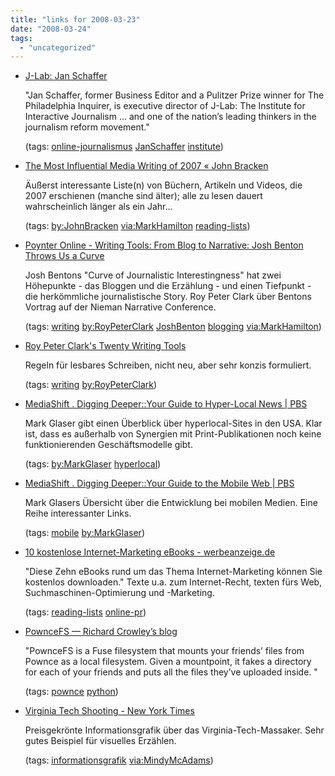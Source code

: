 ```yaml
---
title: "links for 2008-03-23"
date: "2008-03-24"
tags: 
  - "uncategorized"
---
```


- [J-Lab: Jan Schaffer](http://www.j-lab.org/janbio.shtml)
    
    "Jan Schaffer, former Business Editor and a Pulitzer Prize winner for The Philadelphia Inquirer, is executive director of J-Lab: The Institute for Interactive Journalism ... and one of the nation’s leading thinkers in the journalism reform movement."
    
    (tags: [online-journalismus](http://del.icio.us/heinzwittenbrink/online-journalismus) [JanSchaffer](http://del.icio.us/heinzwittenbrink/JanSchaffer) [institute](http://del.icio.us/heinzwittenbrink/institute))
    
- [The Most Influential Media Writing of 2007 « John Bracken](http://bracken.wordpress.com/2007/12/20/the-most-influential-media-writing-of-2007/)
    
    Äußerst interessante Liste(n) von Büchern, Artikeln und Videos, die 2007 erschienen (manche sind älter); alle zu lesen dauert wahrscheinlich länger als ein Jahr...
    
    (tags: [by:JohnBracken](http://del.icio.us/heinzwittenbrink/by:JohnBracken) [via:MarkHamilton](http://del.icio.us/heinzwittenbrink/via:MarkHamilton) [reading-lists](http://del.icio.us/heinzwittenbrink/reading-lists))
    
- [Poynter Online - Writing Tools: From Blog to Narrative: Josh Benton Throws Us a Curve](http://www.poynter.org/column.asp?id=78&aid=139787)
    
    Josh Bentons "Curve of Journalistic Interestingness" hat zwei Höhepunkte - das Bloggen und die Erzählung - und einen Tiefpunkt - die herkömmliche journalistische Story. Roy Peter Clark über Bentons Vortrag auf der Nieman Narrative Conference.
    
    (tags: [writing](http://del.icio.us/heinzwittenbrink/writing) [by:RoyPeterClark](http://del.icio.us/heinzwittenbrink/by:RoyPeterClark) [JoshBenton](http://del.icio.us/heinzwittenbrink/JoshBenton) [blogging](http://del.icio.us/heinzwittenbrink/blogging) [via:MarkHamilton](http://del.icio.us/heinzwittenbrink/via:MarkHamilton))
    
- [Roy Peter Clark's Twenty Writing Tools](http://www.swopnet.com/misc/writing/writing_tools.html)
    
    Regeln für lesbares Schreiben, nicht neu, aber sehr konzis formuliert.
    
    (tags: [writing](http://del.icio.us/heinzwittenbrink/writing) [by:RoyPeterClark](http://del.icio.us/heinzwittenbrink/by:RoyPeterClark))
    
- [MediaShift . Digging Deeper::Your Guide to Hyper-Local News | PBS](http://www.pbs.org/mediashift/2007/12/digging_deeperyour_guide_to_hy.html)
    
    Mark Glaser gibt einen Überblick über hyperlocal-Sites in den USA. Klar ist, dass es außerhalb von Synergien mit Print-Publikationen noch keine funktionierenden Geschäftsmodelle gibt.
    
    (tags: [by:MarkGlaser](http://del.icio.us/heinzwittenbrink/by:MarkGlaser) [hyperlocal](http://del.icio.us/heinzwittenbrink/hyperlocal))
    
- [MediaShift . Digging Deeper::Your Guide to the Mobile Web | PBS](http://www.pbs.org/mediashift/2008/03/digging_deeperyour_guide_to_th_1.html)
    
    Mark Glasers Übersicht über die Entwicklung bei mobilen Medien. Eine Reihe interessanter Links.
    
    (tags: [mobile](http://del.icio.us/heinzwittenbrink/mobile) [by:MarkGlaser](http://del.icio.us/heinzwittenbrink/by:MarkGlaser))
    
- [10 kostenlose Internet-Marketing eBooks - werbeanzeige.de](http://www.werbeanzeige.de/2008/03/23/10-kostenlose-internet-marketing-ebooks/#more-312)
    
    "Diese Zehn eBooks rund um das Thema Internet-Marketing können Sie kostenlos downloaden." Texte u.a. zum Internet-Recht, texten fürs Web, Suchmaschinen-Optimierung und -Marketing.
    
    (tags: [reading-lists](http://del.icio.us/heinzwittenbrink/reading-lists) [online-pr](http://del.icio.us/heinzwittenbrink/online-pr))
    
- [PownceFS — Richard Crowley’s blog](http://rcrowley.org/2008/03/22/powncefs/)
    
    "PownceFS is a Fuse filesystem that mounts your friends’ files from Pownce as a local filesystem. Given a mountpoint, it fakes a directory for each of your friends and puts all the files they’ve uploaded inside. "
    
    (tags: [pownce](http://del.icio.us/heinzwittenbrink/pownce) [python](http://del.icio.us/heinzwittenbrink/python))
    
- [Virginia Tech Shooting - New York Times](http://www.nytimes.com/2007/04/17/us/20070417_SHOOTING_GRAPHIC.html?_r=1&oref=login)
    
    Preisgekrönte Informationsgrafik über das Virginia-Tech-Massaker. Sehr gutes Beispiel für visuelles Erzählen.
    
    (tags: [informationsgrafik](http://del.icio.us/heinzwittenbrink/informationsgrafik) [via:MindyMcAdams](http://del.icio.us/heinzwittenbrink/via:MindyMcAdams))
